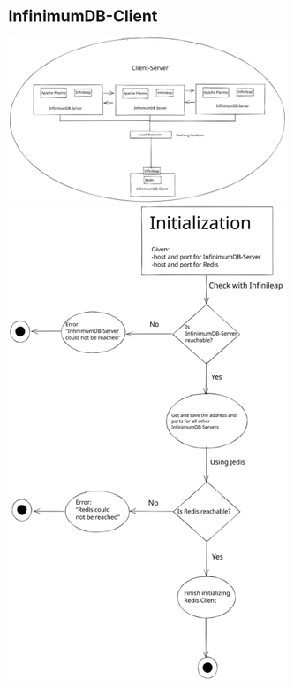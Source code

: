 # InfinimumDB-Client

![Alt text](./documentation/images/Overview.svg)
![Alt text](./documentation/images/initialization.svg)
